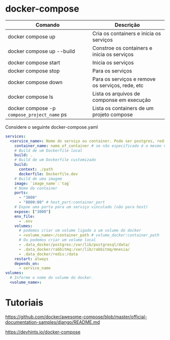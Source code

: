 # docker-compose

Comando | Descrição
---|---
docker compose up | Cria os containers e inicia os serviços
docker compose up --build | Constroe os containers e inicia os serviços
docker compose start | Inicia os serviços
docker compose stop | Para os serviços
docker compose down | Para os serviços e remove os serviços, rede, etc
docker compose ls | Lista os arquivos de componse em execução
docker compose -p `compose_project_name` ps | Lista os containers de um projeto compose

Considere o seguinte docker-compose.yaml

```yaml
services:
  <service_name>: Nome do serviço ou container. Pode ser postgres, redis, web, etc
    container_name: name_of_container # se não especificado é o mesmo nome do serviço
    # Build de um Dockerfile local
    build: .
    # Build de um Dockerfile customizado
    build:
      context: ./path
      dockerfile: Dockerfile.dev
    # Build de uma imagem
    image: `image_name`:`tag`
    # Nome do container
    ports:
      - "3000"
      - "8000:80" # host_port:container_port
    # Expoe uma porta para um serviço vinculado (não para host)
    expose: ["3000"]
    env_file:
      - .env
    volumes:
      # podemos criar um volume ligado a um volume do docker
      - <volume_name>:/container_path # volume_docker:container_path
      # Ou podemos criar um volume local
      - .data_docker/postgres:/var/lib/postgresql/data/
      - .data_docker/rabbitmq:/var/lib/rabbitmq/mnesia/
      - .data_docker/redis:/data
    restart: always
    depends_on:
      - service_name
volumes: 
  # Informe o nome do volume do docker.
  <volume_name>:
```

# Tutoriais

https://github.com/docker/awesome-compose/blob/master/official-documentation-samples/django/README.md

https://devhints.io/docker-compose
